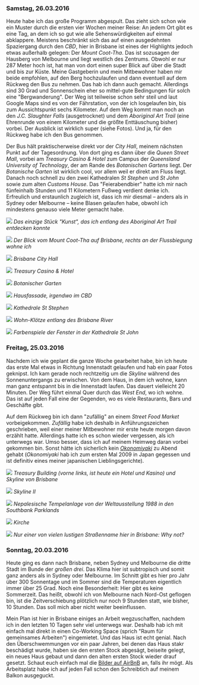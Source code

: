 ### Samstag, 26.03.2016

Heute habe ich das große Programm abgespult. Das zieht sich schon wie ein Muster durch die ersten vier Wochen meiner Reise: An jedem Ort gibt es eine Tag, an dem ich so gut wie alle Sehenswürdigkeiten auf einmal abklappere. Meistens beschränkt sich das auf einen ausgedehnten Spaziergang durch den *CBD*, hier in Brisbane ist eines der Highlights jedoch etwas außerhalb gelegen: Der *Mount Coot-Tha*. Das ist sozusagen der Hausberg von Melbourne und liegt westlich des Zentrums. Obwohl er nur 287 Meter hoch ist, hat man von dort einen super Blick auf über die Stadt und bis zur Küste. Meine Gastgeberin und mein Mitbewohner haben mir beide empfohlen, auf den Berg hochzulaufen und dann eventuell auf dem Rückweg den Bus zu nehmen. Das hab ich dann auch gemacht. Allerdings sind 30 Grad und Sonnenschein eher so mittel-gute Bedingungen für solch eine "Bergwanderung". Der Weg ist teilweise schon sehr steil und laut Google Maps sind es von der Fährstation, von der ich losgelaufen bin, bis zum Aussichtspunkt sechs Kilometer. Auf dem Weg kommt man noch an den *J.C. Slaughter Falls* (ausgetrocknet) und dem *Aboriginal Art Trail* (eine Ehrenrunde von einem Kilometer und die größte Enttäuschung bisher) vorbei. Der Ausblick ist wirklich super (siehe Fotos). Und ja, für den Rückweg habe ich den Bus genommen.

Der Bus hält praktischerweise direkt vor der *City Hall*, meinem nächsten Punkt auf der Tagesordnung. Von dort ging es dann über die *Queen Street Mall*, vorbei am *Treasury Casino & Hotel* zum Campus der *Queensland University of Technology*, der am Rande des *Botanischen Gartens* liegt. Der *Botanische Garten* ist wirklich cool, vor allem weil er direkt am Fluss liegt. Danach noch schnell zu den zwei Kathedralen *St Stephen* und *St John* sowie zum alten *Customs House*. Das "Feierabendbier" hatte ich mir nach fünfeinhalb Stunden und 11 Kilometern Fußweg verdient denke ich. Erfreulich und erstaunlich zugleich ist, dass ich mir diesmal – anders als in Sydney oder Melbourne – keine Blasen gelaufen habe, obwohl ich mindestens genauso viele Meter gemacht habe.

![](https://www.dropbox.com/s/udc0algc8gykka3/DSC_0514.jpg?dl=1)
*Das einzige Stück "Kunst", das ich entlang des Aboriginal Art Trail entdecken konnte*

![](https://www.dropbox.com/s/5m9mwk2cc8zviyb/DSC_0530.jpg?dl=1)
*Der Blick vom Mount Coot-Tha auf Brisbane, rechts an der Flussbiegung wohne ich*

![](https://www.dropbox.com/s/tndm16r2pflufwy/DSC_0538.jpg?dl=1)
*Brisbane City Hall*

![](https://www.dropbox.com/s/jfaxdhcal3dpoob/DSC_0552.jpg?dl=1)
*Treasury Casino & Hotel*

![](https://www.dropbox.com/s/wzsdfhtxnujyrhw/DSC_0571.jpg?dl=1)
*Botanischer Garten*

![](https://www.dropbox.com/s/66juix4hbkevy3r/DSC_0597.jpg?dl=1)
*Hausfassade, irgendwo im CBD*

![](https://www.dropbox.com/s/tmurcvhwhwac7on/DSC_0603.jpg?dl=1)
*Kathedrale St Stephen*

![](https://www.dropbox.com/s/l06h7svzbd6cq0r/DSC_0615.jpg?dl=1)
*Wohn-Klötze entlang des Brisbane River*

![](https://www.dropbox.com/s/oao6nqxp2q9j4id/DSC_0631.jpg?dl=1)
*Farbenspiele der Fenster in der Kathedrale St John*


### Freitag, 25.03.2016

Nachdem ich wie geplant die ganze Woche gearbeitet habe, bin ich heute das erste Mal etwas in Richtung Innenstadt gelaufen und hab ein paar Fotos geknipst. Ich kam gerade noch rechtzeitig um die *Skyline* während des Sonnenuntergangs zu erwischen. Von dem Haus, in dem ich wohne, kann man ganz entspannt bis in die Innenstadt laufen. Das dauert vielleicht 20 Minuten. Der Weg führt einmal Quer durch das *West End*, wo ich wohne. Das ist auf jeden Fall eine der Gegenden, wo es viele Restaurants, Bars und Geschäfte gibt.

Auf dem Rückweg bin ich dann "zufällig" an einem *Street Food Market* vorbeigekommen. *Zufällig* habe ich deshalb in Anführungszeichen geschrieben, weil einer meiner Mitbewohner mir erste heute morgen davon erzählt hatte. Allerdings hatte ich es schon wieder vergessen, als ich unterwegs war. Umso besser, dass ich auf meinem Heimweg daran vorbei gekommen bin. Sonst hätte ich sicherlich kein [*Okonomiyaki*](https://de.wikipedia.org/wiki/Okonomiyaki) zu Abend gehabt (*Okonomiyaki* hab ich zum ersten Mal 2009 in Japan gegessen und ist definitiv eines meiner japanischen Lieblingsgerichte).

![](https://www.dropbox.com/s/58af3fawcuiz7ka/DSC_0475.jpg?dl=1)
*Treasury Building (vorne links, ist heute ein Hotel und Kasino) und Skyline von Brisbane*

![](https://www.dropbox.com/s/2cmb4oll8626dps/DSC_0478.jpg?dl=1)
*Skyline II*

![](https://www.dropbox.com/s/1b5rhlb3341jmno/DSC_0480.jpg?dl=1)
*Nepalesische Tempelanlage von der Weltausstellung 1988 in den Southbank Parklands*

![](https://www.dropbox.com/s/7blcnmavk9fnjqc/DSC_0499.jpg?dl=1)
*Kirche*

![](https://www.dropbox.com/s/yt7450nv1eb66nr/IMG_0404.jpg?dl=1)
*Nur einer von vielen lustigen Straßenname hier in Brisbane: Why not?*


### Sonntag, 20.03.2016

Heute ging es dann nach Brisbane, neben Sydney und Melbourne die dritte Stadt im Bunde der *großen drei*. Das Klima hier ist subtropisch und somit ganz anders als in Sydney oder Melbourne. Im Schnitt gibt es hier pro Jahr über 300 Sonnentage und im Sommer sind die Temperaturen eigentlich immer über 25 Grad. Noch eine Besonderheit: Hier gibt es keine Sommerzeit. Das heißt, obwohl ich von Melbourne nach Nord-Ost geflogen bin, ist die Zeitverschiebung plötzlich nur noch 9 Stunden statt, wie bisher, 10 Stunden. Das soll mich aber nicht weiter beeinflussen.

Mein Plan ist hier in Brisbane einiges an Arbeit wegzuschaffen, nachdem ich in den letzten 10 Tagen sehr viel unterwegs war. Deshalb hab ich mit einfach mal direkt in einen Co-Working Space (sprich "Raum für gemeinsames Arbeiten") eingemietet. Und das Haus ist echt genial. Nach den Überschwemmungen vor ein paar Jahren, bei denen das Haus stakr beschädigt wurde, haben sie den ersten Stock abgesägt, beiseite gelegt, ein neues Haus gebaut und dann den alten ersten Stock wieder drauf gesetzt. Schaut euch einfach mal die [Bilder auf AirBnB](https://www.airbnb.com.au/rooms/4568686) an, falls ihr mögt. Als Arbeitsplatz habe ich auf jeden Fall schon den Schreibtich auf meinem Balkon ausgeguckt.
